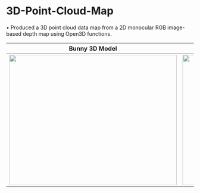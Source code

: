 # 3D-Point-Cloud-Map
• Produced a 3D point cloud data map from a 2D monocular RGB image-based depth map using Open3D functions. 


 Bunny 3D Model      | Bunny Point Cloud Data |
| :-----------: | :-----------: |
|   <image src="https://github.com/souvik0306/3D-Point-Cloud-Map/blob/main/Media/Bunny_3D.jpg" width="450" height="350"> | <image src="https://github.com/souvik0306/3D-Point-Cloud-Map/blob/main/Media/Bunny_3D_pcd.jpg" width="450" height="350">    |
